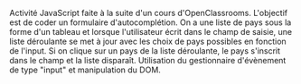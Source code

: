 Activité JavaScript faite à la suite d'un cours d'OpenClassrooms.
L'objectif est de coder un formulaire d'autocomplétion. On a une liste de pays sous la forme d'un tableau et lorsque l'utilisateur écrit dans le champ de saisie, une liste déroulante se met à jour avec les choix de pays possibles en fonction de l'input. Si on clique sur un pays de la liste déroulante, le pays s'inscrit dans le champ et la liste disparaît.
Utilisation du gestionnaire d'évènement de type "input" et manipulation du DOM.
